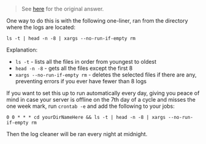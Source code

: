 
> See [here](https://stackoverflow.com/a/72635466/6456163) for the original answer.

One way to do this is with the following one-liner, ran from the directory where the logs are located:

```shell
ls -t | head -n -8 | xargs --no-run-if-empty rm
```

Explanation:
- `ls -t` - lists all the files in order from youngest to oldest
- `head -n -8` - gets all the files except the first 8
- `xargs --no-run-if-empty rm` - deletes the selected files if there are any, preventing errors if you ever have fewer than 8 logs

If you want to set this up to run automatically every day, giving you peace of mind in case your server is offline on the 7th day of a cycle and misses the one week mark, run `crontab -e` and add the following to your jobs:

```shell
0 0 * * * cd yourDirNameHere && ls -t | head -n -8 | xargs --no-run-if-empty rm
```

Then the log cleaner will be ran every night at midnight.
